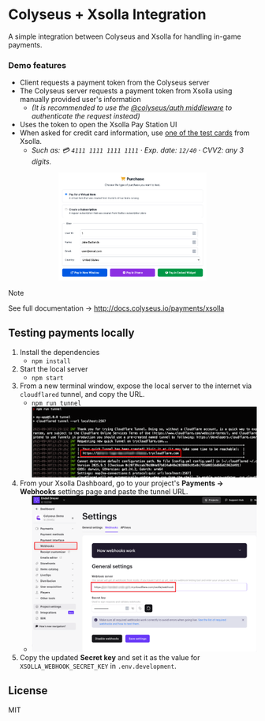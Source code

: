 # Colyseus + Xsolla Integration

A simple integration between Colyseus and Xsolla for handling in-game payments. 

### Demo features

- Client requests a payment token from the Colyseus server
- The Colyseus server requests a payment token from Xsolla using manually provided user's information
  - *(It is recommended to use the [@colyseus/auth middleware](https://docs.colyseus.io/auth/http) to authenticate the request instead)*
- Uses the token to open the Xsolla Pay Station UI
- When asked for credit card information, use [one of the test cards](https://developers.xsolla.com/doc/pay-station/testing/test-cards/#pay_station_references_test_cards_success) from Xsolla.
  - *Such as: 💳 `4111 1111 1111 1111` · Exp. date: `12/40` · CVV2: any 3 digits.*

<div align="center">
    <img width="300" alt="Xsolla + Colyseus integration demo" src="screenshot.png" />
</div>

> [!NOTE]
> See full documentation → http://docs.colyseus.io/payments/xsolla

## Testing payments locally

1. Install the dependencies
    - `npm install`
2. Start the local server
    - `npm start`
3. From a new terminal window, expose the local server to the internet via `cloudflared` tunnel, and copy the URL.
    - `npm run tunnel` <br/> ![tunnel url](tunnel-url.png)
4. From your Xsolla Dashboard, go to your project's **Payments → Webhooks** settings page and paste the tunnel URL.
    - ![set webhook url](screenshot-webhook-url.png)
5. Copy the updated **Secret key** and set it as the value for `XSOLLA_WEBHOOK_SECRET_KEY` in `.env.development`.

## License

MIT 
